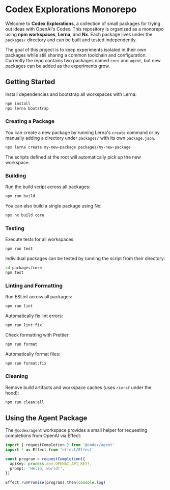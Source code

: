# Codex Explorations Monorepo

Welcome to **Codex Explorations**, a collection of small packages for trying out
ideas with OpenAI's Codex. This repository is organized as a monorepo using
**npm workspaces**, **Lerna**, and **Nx**. Each package lives under the
`packages/` directory and can be built and tested independently.

The goal of this project is to keep experiments isolated in their own packages
while still sharing a common toolchain and configuration. Currently the repo
contains two packages named `core` and `agent`, but new packages can be added as
the experiments grow.

## Getting Started

Install dependencies and bootstrap all workspaces with Lerna:

```bash
npm install
npx lerna bootstrap
```

### Creating a Package

You can create a new package by running Lerna's `create` command or by manually
adding a directory under `packages/` with its own `package.json`.

```bash
npx lerna create my-new-package packages/my-new-package
```

The scripts defined at the root will automatically pick up the new workspace.

### Building

Run the build script across all packages:

```bash
npm run build
```

You can also build a single package using Nx:

```bash
npx nx build core
```

### Testing

Execute tests for all workspaces:

```bash
npm run test
```

Individual packages can be tested by running the script from their directory:

```bash
cd packages/core
npm test
```

### Linting and Formatting

Run ESLint across all packages:

```bash
npm run lint
```

Automatically fix lint errors:

```bash
npm run lint:fix
```

Check formatting with Prettier:

```bash
npm run format
```

Automatically format files:

```bash
npm run format:fix
```

### Cleaning

Remove build artifacts and workspace caches (uses `rimraf` under the hood):

```bash
npm run clean:all
```

## Using the Agent Package

The `@codex/agent` workspace provides a small helper for requesting completions from OpenAI via Effect:

```ts
import { requestCompletion } from '@codex/agent'
import * as Effect from 'effect/Effect'

const program = requestCompletion({
  apiKey: process.env.OPENAI_API_KEY!,
  prompt: 'Hello, world!',
})

Effect.runPromise(program).then(console.log)
```
